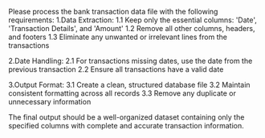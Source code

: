 Please process the bank transaction data file with the following requirements:
1.Data Extraction:
  1.1 Keep only the essential columns: 'Date', 'Transaction Details', and 'Amount'
  1.2 Remove all other columns, headers, and footers
  1.3 Eliminate any unwanted or irrelevant lines from the transactions

2.Date Handling:
 2.1 For transactions missing dates, use the date from the previous transaction
 2.2 Ensure all transactions have a valid date

3.Output Format:
 3.1 Create a clean, structured database file
 3.2 Maintain consistent formatting across all records
 3.3 Remove any duplicate or unnecessary information

 The final output should be a well-organized dataset containing only the specified columns with complete and accurate transaction information.
